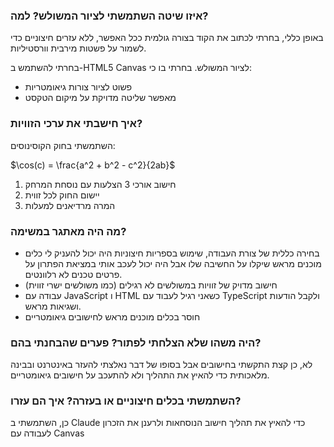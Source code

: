 ### איזו שיטה השתמשתי לציור המשולש? למה?

באופן כללי, בחרתי לכתוב את הקוד בצורה גולמית ככל האפשר, ללא עזרים חיצוניים כדי לשמור על פשטות מירבית וורסטיליות.

בחרתי להשתמש ב-HTML5 Canvas לציור המשולש. בחרתי בו כי:
- פשוט לציור צורות גיאומטריות
- מאפשר שליטה מדויקת על מיקום הטקסט

### איך חישבתי את ערכי הזוויות?

השתמשתי בחוק הקוסינוסים:

$\cos(c) = \frac{a^2 + b^2 - c^2}{2ab}$

1. חישוב אורכי 3 הצלעות עם נוסחת המרחק
2. יישום החוק לכל זווית
3. המרה מרדיאנים למעלות

### מה היה מאתגר במשימה?

- בחירה כללית של צורת העבודה, שימוש בספריות חיצוניות היה יכול להעניק לי כלים מוכנים מראש שיקלו על החשיבה שלו אבל היה יכול לעכב אותי במציאת הפתרון על פרטים טכנים לא רלוונטים.
- חישוב מדויק של זוויות במשולשים לא רגילים (כמו משולשים ישרי זווית)
- עבודה עם JavaScript ו HTML כשאני רגיל לעבוד עם TypeScript ולקבל הודעות ושגיאות מראש.
- חוסר בכלים מוכנים מראש לחישובים גיאומטריים

### היה משהו שלא הצלחתי לפתור? פערים שהבחנתי בהם?

לא, כן קצת התקשתי בחישובים אבל בסופו של דבר נאלצתי להעזר באינטרנט ובבינה מלאכותית כדי להאיץ את התהליך ולא להתעכב על חישובים גיאומטריים.

### השתמשתי בכלים חיצוניים או בעזרה? איך הם עזרו?

כן, השתמשתי ב Claude כדי להאיץ את תהליך חישוב הנוסחאות ולרענן את הזכרון לעבודה עם Canvas
